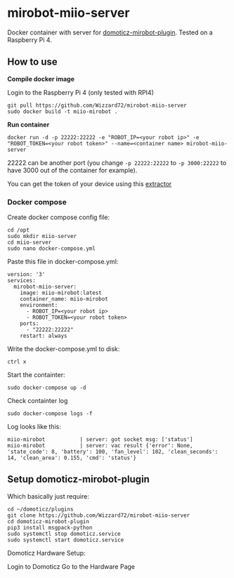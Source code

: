 # mirobot-miio-server

Docker container with server for [domoticz-mirobot-plugin](https://github.com/Wizzard72/mirobot-miio-server).
Tested on a Raspberry Pi 4.

## How to use
**Compile docker image**

Login to the Raspberry Pi 4 (only tested with RPI4)
```
git pull https://github.com/Wizzard72/mirobot-miio-server
sudo docker build -t miio-mirobot .
```
**Run container**
```
docker run -d -p 22222:22222 -e "ROBOT_IP=<your robot ip>" -e "ROBOT_TOKEN=<your robot token>" --name=<container name> mirobot-miio-server
```

22222 can be another port (you change `-p 22222:22222` to `-p 3000:22222` to have 3000 out of the container for example).

You can get the token of your device using this [extractor](https://github.com/PiotrMachowski/Xiaomi-cloud-tokens-extractor)

### Docker compose

Create docker compose config file:
```
cd /opt
sudo mkdir miio-server
cd miio-server
sudo nano docker-compose.yml
```

Paste this file in docker-compose.yml:
```
version: '3'
services:
  mirobot-miio-server:
    image: miio-mirobot:latest
    container_name: miio-mirobot
    environment:
      - ROBOT_IP=<your robot ip>
      - ROBOT_TOKEN=<your robot token>
    ports:
      - "22222:22222"
    restart: always
```

Write the docker-compose.yml to disk:
```
ctrl x
```

Start the containter:
```
sudo docker-compose up -d
```

Check containter log
```
sudo docker-compose logs -f
```

Log looks like this:
```
miio-mirobot           | server: got socket msg: ['status']
miio-mirobot           | server: vac result {'error': None, 'state_code': 8, 'battery': 100, 'fan_level': 102, 'clean_seconds': 14, 'clean_area': 0.155, 'cmd': 'status'}
```

## Setup domoticz-mirobot-plugin

Which basically just require:
```
cd ~/domoticz/plugins
git clone https://github.com/Wizzard72/mirobot-miio-server
cd domoticz-mirobot-plugin 
pip3 install msgpack-python
sudo systemctl stop domoticz.service
sudo systemctl start domoticz.service
```

Domoticz Hardware Setup:

  Login to Domoticz
  Go to the Hardware Page
  



